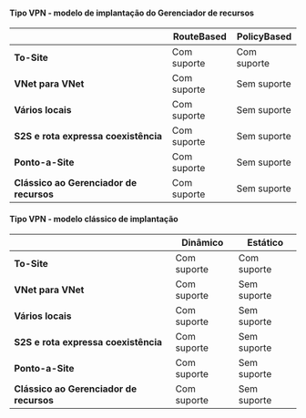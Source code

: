 #### <a name="vpn-type---resource-manager-deployment-model"></a>Tipo VPN - modelo de implantação do Gerenciador de recursos

|      | **RouteBased**    | **PolicyBased** |
|-----------------------------------|-------------|------------------|
| **To-Site**                  | Com suporte   | Com suporte        |
| **VNet para VNet**                  | Com suporte   | Sem suporte    |
| **Vários locais**                    | Com suporte   | Sem suporte    |
| **S2S e rota expressa coexistência**  | Com suporte   | Sem suporte    |
| **Ponto-a-Site**                 | Com suporte   | Sem suporte    |
| **Clássico ao Gerenciador de recursos**   | Com suporte   | Sem suporte    |


#### <a name="vpn-type---classic-deployment-model"></a>Tipo VPN - modelo clássico de implantação


|       | **Dinâmico**        | **Estático**   |
|---------------------------------------------|--------------|--------------|
| **To-Site**                            | Com suporte    | Com suporte      |
| **VNet para VNet**                            | Com suporte    | Sem suporte  |
| **Vários locais**                              | Com suporte    | Sem suporte  |
| **S2S e rota expressa coexistência**            | Com suporte    | Sem suporte  |
| **Ponto-a-Site**                           | Com suporte    | Sem suporte  |
| **Clássico ao Gerenciador de recursos**             | Com suporte    | Sem suporte  |